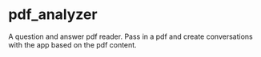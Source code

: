 # pdf_analyzer
A question and answer pdf reader. Pass in a pdf and create conversations with the app based on the pdf content.

